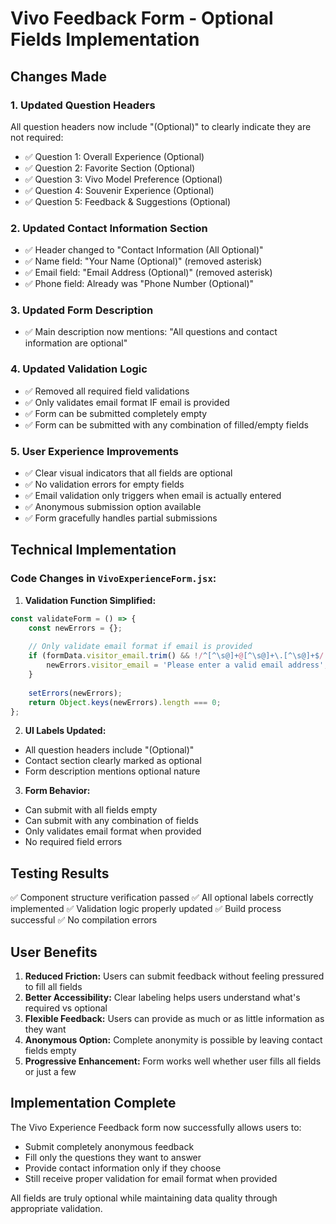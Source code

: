 # Vivo Feedback Form - Optional Fields Implementation

## Changes Made

### 1. Updated Question Headers
All question headers now include "(Optional)" to clearly indicate they are not required:
- ✅ Question 1: Overall Experience (Optional)
- ✅ Question 2: Favorite Section (Optional)  
- ✅ Question 3: Vivo Model Preference (Optional)
- ✅ Question 4: Souvenir Experience (Optional)
- ✅ Question 5: Feedback & Suggestions (Optional)

### 2. Updated Contact Information Section
- ✅ Header changed to "Contact Information (All Optional)"
- ✅ Name field: "Your Name (Optional)" (removed asterisk)
- ✅ Email field: "Email Address (Optional)" (removed asterisk)
- ✅ Phone field: Already was "Phone Number (Optional)"

### 3. Updated Form Description
- ✅ Main description now mentions: "All questions and contact information are optional"

### 4. Updated Validation Logic
- ✅ Removed all required field validations
- ✅ Only validates email format IF email is provided
- ✅ Form can be submitted completely empty
- ✅ Form can be submitted with any combination of filled/empty fields

### 5. User Experience Improvements
- ✅ Clear visual indicators that all fields are optional
- ✅ No validation errors for empty fields
- ✅ Email validation only triggers when email is actually entered
- ✅ Anonymous submission option available
- ✅ Form gracefully handles partial submissions

## Technical Implementation

### Code Changes in `VivoExperienceForm.jsx`:

1. **Validation Function Simplified:**
```javascript
const validateForm = () => {
    const newErrors = {};
    
    // Only validate email format if email is provided
    if (formData.visitor_email.trim() && !/^[^\s@]+@[^\s@]+\.[^\s@]+$/.test(formData.visitor_email)) {
        newErrors.visitor_email = 'Please enter a valid email address';
    }
    
    setErrors(newErrors);
    return Object.keys(newErrors).length === 0;
};
```

2. **UI Labels Updated:**
- All question headers include "(Optional)"
- Contact section clearly marked as optional
- Form description mentions optional nature

3. **Form Behavior:**
- Can submit with all fields empty
- Can submit with any combination of fields
- Only validates email format when provided
- No required field errors

## Testing Results

✅ Component structure verification passed
✅ All optional labels correctly implemented
✅ Validation logic properly updated
✅ Build process successful
✅ No compilation errors

## User Benefits

1. **Reduced Friction:** Users can submit feedback without feeling pressured to fill all fields
2. **Better Accessibility:** Clear labeling helps users understand what's required vs optional
3. **Flexible Feedback:** Users can provide as much or as little information as they want
4. **Anonymous Option:** Complete anonymity is possible by leaving contact fields empty
5. **Progressive Enhancement:** Form works well whether user fills all fields or just a few

## Implementation Complete

The Vivo Experience Feedback form now successfully allows users to:
- Submit completely anonymous feedback
- Fill only the questions they want to answer
- Provide contact information only if they choose
- Still receive proper validation for email format when provided

All fields are truly optional while maintaining data quality through appropriate validation.
